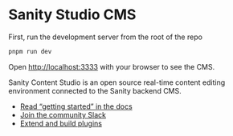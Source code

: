 # Sanity Studio CMS

First, run the development server from the root of the repo

```sh
pnpm run dev
```

Open [http://localhost:3333](http://localhost:3333) with your browser to see the CMS.

Sanity Content Studio is an open source real-time content editing environment connected to the Sanity backend CMS.

- [Read “getting started” in the docs](https://www.sanity.io/docs/introduction/getting-started?utm_source=readme)
- [Join the community Slack](https://slack.sanity.io/?utm_source=readme)
- [Extend and build plugins](https://www.sanity.io/docs/content-studio/extending?utm_source=readme)
